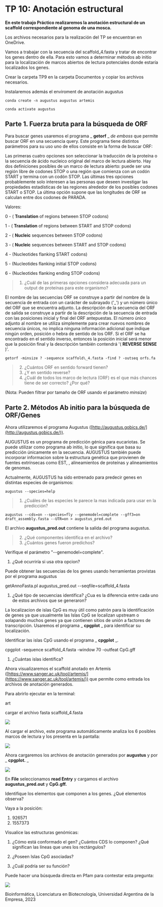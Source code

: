 # TP 10: Anotación estructural

**En este trabajo Práctico realizaremos la anotación estructural de un scaffold correspondiente al genoma de una mosca.**

Los archivos necesarios para la realización del TP se encuentran en OneDrive.

Vamos a trabajar con la secuencia del scaffold\_4.fasta y tratar de encontrar los genes dentro de ella. Para esto vamos a determinar métodos ab initio para la localización de marcos abiertos de lectura potenciales donde estaría localizados los genes.

Crear la carpeta TP9 en la carpeta Documentos y copiar los archivos necesarios.

Instalaremos además el enviroment de anotación augustus
```
conda create -n augustus augustus artemis
```
```
conda activate augustus
```
## Parte 1. Fuerza bruta para la búsqueda de ORF

Para buscar genes usaremos el programa _ **getorf** _ _de emboss_ que permite buscar ORF en una secuencia query. Este programa tiene distintos parámetros para su uso uno de ellos consiste en la forma de buscar ORF:

Las primeras cuatro opciones son seleccionar la traducción de la proteína o la secuencia de ácido nucleico original del marco de lectura abierto. Hay dos definiciones posibles de un marco de lectura abierto: puede ser una región libre de codones STOP o una región que comienza con un codón START y termina con un codón STOP. Las últimas tres opciones probablemente solo interesen a las personas que deseen investigar las propiedades estadísticas de las regiones alrededor de los posibles codones START o STOP. La última opción supone que las longitudes de ORF se calculan entre dos codones de PARADA.

Valores:

 0 - ( **Translation** of regions between STOP codons)
 
 1 - ( **Translation** of regions between START and STOP codons)
 
 2 - ( **Nucleic** sequences between STOP codons)
 
 3 - ( **Nucleic** sequences between START and STOP codons)
 
 4 - (Nucleotides flanking START codons)
 
 5 - (Nucleotides flanking initial STOP codons)
 
 6 - (Nucleotides flanking ending STOP codons)


> 1. ¿Cuál de las primeras opciones considera adecuada para un output de proteínas para este organismo?

El nombre de las secuencias ORF se construye a partir del nombre de la secuencia de entrada con un carácter de subrayado ('\_') y un número único del ORF que se encuentra adjunto. La descripción de la secuencia del ORF de salida se construye a partir de la descripción de la secuencia de entrada con las posiciones inicial y final del ORF antepuestas. El número único adjunto al nombre se utiliza simplemente para crear nuevos nombres de secuencia únicos, no implica ninguna información adicional que indique ningún orden, posición o hebra de sentido de los ORF. Si el ORF se ha encontrado en el sentido inverso, entonces la posición inicial será menor que la posición final y la descripción también contendrá '( **REVERSE SENSE** )'.
```
getorf -minsize ? -sequence scaffold\_4.fasta -find ? -outseq orfs.fa
```
> 2. ¿Cuántos ORF en sentido forward tienen?
> 3. ¿Y en sentido reverse?
> 4. ¿Cuál de todos los marco de lectura (ORF) es el que más chances tiene de ser correcto? ¿Por qué?

(Nota: Pueden filtrar por tamaño de ORF usando el parámetro _minsize_)

## Parte 2. Métodos Ab initio para la búsqueda de ORF/Genes

Ahora utilizaremos el programa Augustus ([http://augustus.gobics.de/](http://augustus.gobics.de/)).

AUGUSTUS es un programa de predicción génica para eucariotas. Se puede utilizar como programa ab initio, lo que significa que basa su predicción únicamente en la secuencia. AUGUSTUS también puede incorporar informacion sobre la estructura genética que provienen de fuentes extrínsecas como EST, , alineamientos de proteínas y alineamientos de genomas.

Actualmente, AUGUSTUS ha sido entrenado para predecir genes en distintas especies de organismos:
```
augustus --species=help
```
> 1. ¿Cuáles de las especies le parece la mas indicada para usar en la predicción?
```
augustus --cds=on --species=fly --genemodel=complete --gff3=on draft_assembly.fasta --UTR=on > augustus_pred.out
```
El archivo **augustus\_pred.out** contiene la salida del programa augustus.

> 2. ¿Qué componentes identifica en el archivo?
> 3. ¿Cuántos genes fueron predichos?

Verifique el parámetro "--genemodel=complete".

1. ¿Qué ocurriría si usa otra opcion?

Puede obtener las secuencias de los genes usando herramientas provistas por el programa augustus

getAnnoFasta.pl augustus\_pred.out --seqfile=scaffold\_4.fasta

1. ¿Qué tipo de secuencias identifica? ¿Cua es la diferencia entre cada uno de estos archivos que se generaron?

La localizacion de islas CpG es muy útil como patrón para la identificación de genes ya que usualmente las Islas CpG se localizan upstream o solapando muchos genes ya que contienen sitios de unión a factores de transcripción. Usaremos el programa _ **cpgplot** _ para identificar su localización.

Identificar las islas CpG usando el programa _ **cpgplot** _.

cpgplot -sequence scaffold\_4.fasta -window 70 -outfeat CpG.gff

1. ¿Cuántas islas identifica?

Ahora visualizaremos el scaffold anotado en Artemis ([https://www.sanger.ac.uk/tool/artemis/](https://www.sanger.ac.uk/tool/artemis/)) que permite como entrada los archivos de anotación generados.

Para abrirlo ejecutar en la terminal:

art

cargar el archivo fasta scaffold\_4.fasta

![](RackMultipart20230614-1-t27iob_html_7c2033270d0c3011.png)

Al cargar el archivo, este programa automáticamente analiza los 6 posibles marcos de lectura y los presenta en la pantalla:

![](RackMultipart20230614-1-t27iob_html_78f2469cda2e49af.png)

Ahora cargaremos los archivos de anotación generados por **augustus** y por _ **cpgplot.** _

![](RackMultipart20230614-1-t27iob_html_1b16b8e44fa83f2b.png)

En **File** seleccionamos **read Entry** y cargamos el archivo **augustus\_pred.out** y **CpG.gff.**

Identifique los elementos que componen a los genes. ¿Qué elementos observa?

Vaya a la posición:

1. 926571
2. 1557373

Visualice las estructuras genómicas:

1. ¿Cómo está conformado el gen? ¿Cuántos CDS lo componen? ¿Qué significan las líneas que unes los rectángulos?

1. ¿Poseen Islas CpG asociadas?

1. ¿Cuál podría ser su función?

Puede hacer una búsqueda directa en Pfam para contestar esta pregunta:

![](RackMultipart20230614-1-t27iob_html_b4483d514f655ae6.png)

Bioinformática, Licenciatura en Biotecnología, Universidad Argentina de la Empresa, 2023

